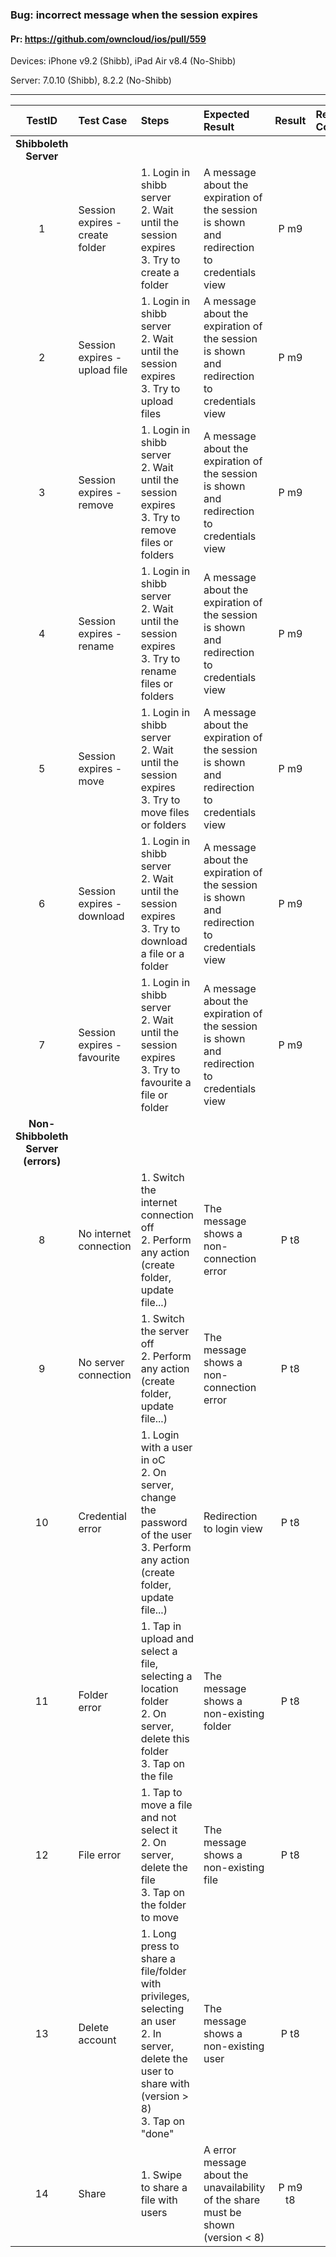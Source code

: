 ###  Bug: incorrect message when the session expires 

#### Pr: https://github.com/owncloud/ios/pull/559 


Devices: iPhone v9.2 (Shibb), iPad Air v8.4 (No-Shibb)

Server: 7.0.10 (Shibb), 8.2.2 (No-Shibb)


---

 
TestID | Test Case | Steps | Expected Result | Result | Related Comment
:------------: | :------------- | :------------- | :-------------- | :-----: | :------
|**Shibboleth Server**
| 1 | Session expires - create folder   |  1. Login in shibb server<br>2. Wait until the session expires<br> 3. Try to create a folder |  A message about the expiration of the session is shown and redirection to credentials view | P m9
| 2 | Session expires - upload file   |  1. Login in shibb server<br>2. Wait until the session expires<br> 3. Try to upload files |  A message about the expiration of the session is shown and redirection to credentials view | P m9
| 3 | Session expires - remove   |  1. Login in shibb server<br>2. Wait until the session expires<br> 3. Try to remove files or folders |  A message about the expiration of the session is shown and redirection to credentials view | P m9
| 4 | Session expires - rename   |  1. Login in shibb server<br>2. Wait until the session expires<br> 3. Try to rename files or folders |  A message about the expiration of the session is shown and redirection to credentials view | P m9
| 5 | Session expires - move   |  1. Login in shibb server<br>2. Wait until the session expires<br> 3. Try to move files or folders |  A message about the expiration of the session is shown and redirection to credentials view | P m9
| 6 | Session expires - download  |  1. Login in shibb server<br>2. Wait until the session expires<br> 3. Try to download a file or a folder |  A message about the expiration of the session is shown and redirection to credentials view | P m9
| 7 | Session expires - favourite   |  1. Login in shibb server<br>2. Wait until the session expires<br> 3. Try to favourite a file or folder |  A message about the expiration of the session is shown and redirection to credentials view | P m9
|**Non-Shibboleth Server (errors)**
| 8 | No internet connection | 1. Switch the internet connection off<br>2. Perform any action (create folder, update file...)| The message shows a non-connection error |P t8
| 9 | No server connection | 1. Switch the server off<br>2. Perform any action (create folder, update file...)| The message shows a non-connection error | P t8
| 10 | Credential error | 1. Login with a user in oC<br>2. On server, change the password of the user<br> 3. Perform any action (create folder, update file...) |  Redirection to login view | P t8
| 11 | Folder error | 1. Tap in upload and select a file, selecting a location folder<br> 2. On server, delete this folder<br> 3. Tap on the file| The message shows a non-existing folder | P t8
| 12 | File error | 1. Tap to move a file and not select it<br> 2. On server, delete the file<br> 3. Tap on the folder to move| The message shows a non-existing file | P t8
| 13 | Delete account | 1. Long press to share a file/folder with privileges, selecting an user<br>2. In server, delete the user to share with (version > 8)<br>3. Tap on "done"| The message shows a non-existing user | P t8
| 14 | Share  |  1. Swipe to share a file with users |  A error message about the unavailability of the share must be shown (version < 8)| P m9 t8
